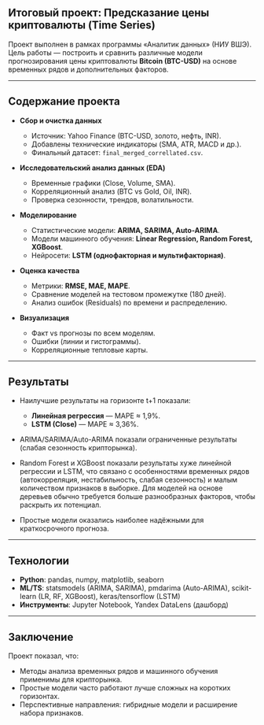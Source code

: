 ## Итоговый проект: Предсказание цены криптовалюты (Time Series)

Проект выполнен в рамках программы «Аналитик данных» (НИУ ВШЭ).
Цель работы — построить и сравнить различные модели прогнозирования цены криптовалюты **Bitcoin (BTC-USD)** на основе временных рядов и дополнительных факторов.

---

## Содержание проекта

* **Сбор и очистка данных**

  * Источник: Yahoo Finance (BTC-USD, золото, нефть, INR).
  * Добавлены технические индикаторы (SMA, ATR, MACD и др.).
  * Финальный датасет: `final_merged_correllated.csv`.

* **Исследовательский анализ данных (EDA)**

  * Временные графики (Close, Volume, SMA).
  * Корреляционный анализ (BTC vs Gold, Oil, INR).
  * Проверка сезонности, трендов, волатильности.

* **Моделирование**

  * Статистические модели: **ARIMA, SARIMA, Auto-ARIMA**.
  * Модели машинного обучения: **Linear Regression, Random Forest, XGBoost**.
  * Нейросети: **LSTM (однофакторная и мультифакторная)**.

* **Оценка качества**

  * Метрики: **RMSE, MAE, MAPE**.
  * Сравнение моделей на тестовом промежутке (180 дней).
  * Анализ ошибок (Residuals) по времени и распределению.

* **Визуализация**

  * Факт vs прогнозы по всем моделям.
  * Ошибки (линии и гистограммы).
  * Корреляционные тепловые карты.

---

## Результаты

* Наилучшие результаты на горизонте t+1 показали:

  * **Линейная регрессия** — MAPE ≈ 1,9%.
  * **LSTM (Close)** — MAPE ≈ 3,36%.
* ARIMA/SARIMA/Auto-ARIMA показали ограниченные результаты (слабая сезонность крипторынка).
* Random Forest и XGBoost показали результаты хуже линейной регрессии и LSTM, что связано с особенностями временных рядов (автокорреляция, нестабильность, слабая сезонность) и малым количеством признаков в выборке. Для моделей на основе деревьев обычно требуется больше разнообразных факторов, чтобы раскрыть их потенциал.
* Простые модели оказались наиболее надёжными для краткосрочного прогноза.

---

## Технологии

* **Python**: pandas, numpy, matplotlib, seaborn
* **ML/TS**: statsmodels (ARIMA, SARIMA), pmdarima (Auto-ARIMA), scikit-learn (LR, RF, XGBoost), keras/tensorflow (LSTM)
* **Инструменты**: Jupyter Notebook, Yandex DataLens (дашборд)

---

## Заключение

Проект показал, что:

* Методы анализа временных рядов и машинного обучения применимы для крипторынка.
* Простые модели часто работают лучше сложных на коротких горизонтах.
* Перспективные направления: гибридные модели и расширение набора признаков.

